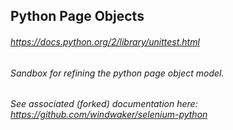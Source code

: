 ## Python Page Objects

###### https://docs.python.org/2/library/unittest.html

###### Sandbox for refining the python page object model.
###### See associated (forked) documentation here:  https://github.com/windwaker/selenium-python
